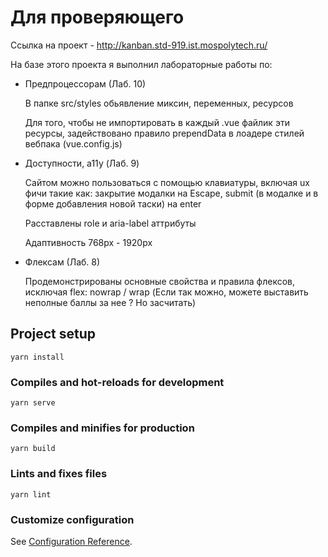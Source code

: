 # Для проверяющего
Ccылка на проект - http://kanban.std-919.ist.mospolytech.ru/

На базе этого проекта я выполнил лабораторные работы по:

* Предпроцессорам (Лаб. 10)
   
   В папке src/styles обьявление миксин, переменных, ресурсов
   
   Для того, чтобы не импортировать в каждый .vue файлик эти ресурсы, задействовано правило prependData в лоадере стилей вебпака (vue.config.js) 
* Доступности, a11y (Лаб. 9)
   
   Cайтом можно пользоваться с помощью клавиатуры, включая ux фичи такие как:
   закрытие модалки на Escape, submit (в модалке и в форме добавления новой таски) на enter
   
   Расставлены role и aria-label аттрибуты
   
   Адаптивность 768px - 1920px
* Флексам (Лаб. 8)
    
    Продемонстрированы основные свойства и правила флексов, исключая flex: nowrap / wrap (Если так можно, можете выставить неполные баллы за нее ? Но засчитать)



## Project setup
```
yarn install
```

### Compiles and hot-reloads for development
```
yarn serve
```

### Compiles and minifies for production
```
yarn build
```

### Lints and fixes files
```
yarn lint
```

### Customize configuration
See [Configuration Reference](https://cli.vuejs.org/config/).
